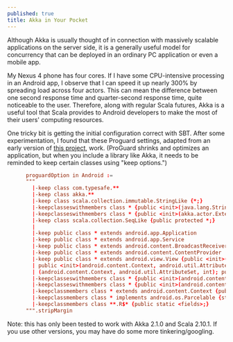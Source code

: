 ```yaml
---
published: true
title: Akka in Your Pocket
---
```

Although Akka is usually thought of in connection with massively scalable applications on the server side, it is a generally useful model for concurrency that can be deployed in an ordinary PC application or even a mobile app.

My Nexus 4 phone has four cores. If I have some CPU-intensive processing in an Android app, I observe that I can speed it up nearly 300% by spreading load across four actors. This can mean the difference between one second response time and quarter-second response time, quite noticeable to the user. Therefore, along with regular Scala futures, Akka is a useful tool that Scala provides to Android developers to make the most of their users' computing resources.

One tricky bit is getting the initial configuration correct with SBT. After some experimentation, I found that these Proguard settings, adapted from an early version of [this project](https://github.com/scottaj/android-scala-example), work. (ProGuard shrinks and optimizes an application, but when you include a library like Akka, it needs to be reminded to keep certain classes using "keep options.")

```conf
      proguardOption in Android := 
      """
        |-keep class com.typesafe.**
        |-keep class akka.**
        |-keep class scala.collection.immutable.StringLike {*;}
        |-keepclasseswithmembers class * {public <init>(java.lang.String, akka.actor.ActorSystem$Settings, akka.event.EventStream, akka.actor.Scheduler, akka.actor.DynamicAccess);}
        |-keepclasseswithmembers class * {public <init>(akka.actor.ExtendedActorSystem);}
        |-keep class scala.collection.SeqLike {public protected *;}
        |
        |-keep public class * extends android.app.Application
        |-keep public class * extends android.app.Service
        |-keep public class * extends android.content.BroadcastReceiver
        |-keep public class * extends android.content.ContentProvider
        |-keep public class * extends android.view.View {public <init>(android.content.Context);
        | public <init>(android.content.Context, android.util.AttributeSet); public <init>
        | (android.content.Context, android.util.AttributeSet, int); public void set*(...);}
        |-keepclasseswithmembers class * {public <init>(android.content.Context, android.util.AttributeSet);}
        |-keepclasseswithmembers class * {public <init>(android.content.Context, android.util.AttributeSet, int);}
        |-keepclassmembers class * extends android.content.Context {public void *(android.view.View); public void *(android.view.MenuItem);}
        |-keepclassmembers class * implements android.os.Parcelable {static android.os.Parcelable$Creator CREATOR;}
        |-keepclassmembers class **.R$* {public static <fields>;}
      """.stripMargin
```

Note: this has only been tested to work with Akka 2.1.0 and Scala 2.10.1. If you use other versions, you may have do some more tinkering/googling.
